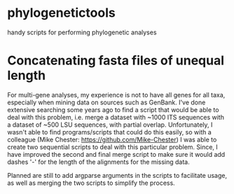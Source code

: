 # phylogenetictools
handy scripts for performing phylogenetic analyses

# Concatenating fasta files of unequal length
For multi-gene analyses, my experience is not to have all genes for all taxa, especially when mining data on sources such as GenBank. I've done extensive searching some years ago to find a script that would be able to deal with this problem, i.e. merge a dataset with ~1000 ITS sequences with a dataset of ~500 LSU sequences, with partial overlap. Unfortunately, I wasn't able to find programs/scripts that could do this easily, so with a colleague (Mike Chester: https://github.com/Mike-Chester) I was able to create two sequential scripts to deal with this particular problem. Since, I have improved the second and final merge script to make sure it would add dashes '-' for the length of the alignments for the missing data. 

Planned are still to add argparse arguments in the scripts to facilitate usage, as well as merging the two scripts to simplify the process.
